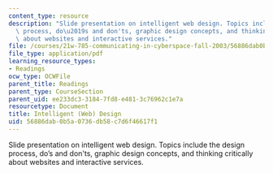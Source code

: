 ```yaml
---
content_type: resource
description: "Slide presentation on intelligent web design. Topics include the design\
  \ process, do\u2019s and don'ts, graphic design concepts, and thinking critically\
  \ about websites and interactive services."
file: /courses/21w-785-communicating-in-cyberspace-fall-2003/56886dab0b5a0736db58c7d6f46617f1_designtalk.pdf
file_type: application/pdf
learning_resource_types:
- Readings
ocw_type: OCWFile
parent_title: Readings
parent_type: CourseSection
parent_uid: ee233dc3-3184-7fd8-e481-3c76962c1e7a
resourcetype: Document
title: Intelligent (Web) Design
uid: 56886dab-0b5a-0736-db58-c7d6f46617f1
---
```

Slide presentation on intelligent web design. Topics include the design process, do’s and don'ts, graphic design concepts, and thinking critically about websites and interactive services.

